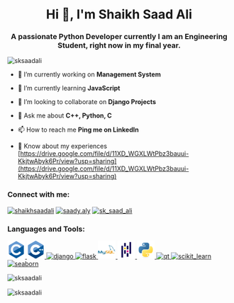 <h1 align="center">Hi 👋, I'm Shaikh Saad Ali</h1>
<h3 align="center">A passionate Python Developer currently I am an Engineering Student, right now in my final year.</h3>

<p align="left"> <img src="https://komarev.com/ghpvc/?username=sksaadali&label=Profile%20views&color=0e75b6&style=flat-square" alt="sksaadali" /> </p>

- 🔭 I’m currently working on **Management System**

- 🌱 I’m currently learning **JavaScript**

- 👯 I’m looking to collaborate on **Django Projects**

- 💬 Ask me about **C++, Python, C**

- 📫 How to reach me **Ping me on LinkedIn**

- 📄 Know about my experiences [https://drive.google.com/file/d/11XD_WGXLWtPbz3bauui-KkjtwAbyk6Pr/view?usp=sharing](https://drive.google.com/file/d/11XD_WGXLWtPbz3bauui-KkjtwAbyk6Pr/view?usp=sharing)

<h3 align="left">Connect with me:</h3>
<p align="left">
<a href="https://kaggle.com/shaikhsaadali" target="blank"><img align="center" src="https://raw.githubusercontent.com/SkSaadAli/SkSaadAli/logo/social/kaggle.svg" alt="shaikhsaadali" height="30" width="40" /></a>
<a href="https://instagram.com/saady.aly" target="blank"><img align="center" src="https://raw.githubusercontent.com/rahuldkjain/github-profile-readme-generator/master/src/images/icons/Social/instagram.svg" alt="saady.aly" height="30" width="40" /></a>
<a href="https://www.leetcode.com/sk_saad_ali" target="blank"><img align="center" src="https://raw.githubusercontent.com/rahuldkjain/github-profile-readme-generator/master/src/images/icons/Social/leet-code.svg" alt="sk_saad_ali" height="30" width="40" /></a>
</p>

<h3 align="left">Languages and Tools:</h3>
<p align="left"> <a href="https://www.cprogramming.com/" target="_blank" rel="noreferrer"> <img src="https://raw.githubusercontent.com/devicons/devicon/master/icons/c/c-original.svg" alt="c" width="40" height="40"/> </a> <a href="https://www.w3schools.com/cpp/" target="_blank" rel="noreferrer"> <img src="https://raw.githubusercontent.com/devicons/devicon/master/icons/cplusplus/cplusplus-original.svg" alt="cplusplus" width="40" height="40"/> </a> <a href="https://www.djangoproject.com/" target="_blank" rel="noreferrer"> <img src="https://cdn.worldvectorlogo.com/logos/django.svg" alt="django" width="40" height="40"/> </a> <a href="https://flask.palletsprojects.com/" target="_blank" rel="noreferrer"> <img src="https://www.vectorlogo.zone/logos/pocoo_flask/pocoo_flask-icon.svg" alt="flask" width="40" height="40"/> </a> <a href="https://www.mysql.com/" target="_blank" rel="noreferrer"> <img src="https://raw.githubusercontent.com/devicons/devicon/master/icons/mysql/mysql-original-wordmark.svg" alt="mysql" width="40" height="40"/> </a> <a href="https://pandas.pydata.org/" target="_blank" rel="noreferrer"> <img src="https://raw.githubusercontent.com/devicons/devicon/2ae2a900d2f041da66e950e4d48052658d850630/icons/pandas/pandas-original.svg" alt="pandas" width="40" height="40"/> </a> <a href="https://www.python.org" target="_blank" rel="noreferrer"> <img src="https://raw.githubusercontent.com/devicons/devicon/master/icons/python/python-original.svg" alt="python" width="40" height="40"/> </a> <a href="https://www.qt.io/" target="_blank" rel="noreferrer"> <img src="https://upload.wikimedia.org/wikipedia/commons/0/0b/Qt_logo_2016.svg" alt="qt" width="40" height="40"/> </a> <a href="https://scikit-learn.org/" target="_blank" rel="noreferrer"> <img src="https://upload.wikimedia.org/wikipedia/commons/0/05/Scikit_learn_logo_small.svg" alt="scikit_learn" width="40" height="40"/> </a> <a href="https://seaborn.pydata.org/" target="_blank" rel="noreferrer"> <img src="https://seaborn.pydata.org/_images/logo-mark-lightbg.svg" alt="seaborn" width="40" height="40"/> </a> </p>

<p><img align="center" src="https://github-readme-stats.vercel.app/api/top-langs?username=sksaadali&show_icons=true&locale=en&layout=compact" alt="sksaadali" /></p>

<p><img align="center" src="https://github-readme-streak-stats.herokuapp.com/?user=sksaadali&" alt="sksaadali" /></p>
